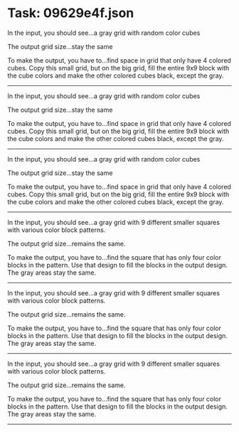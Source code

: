 # Task: 09629e4f.json

In the input, you should see...a gray grid with random color cubes

The output grid size...stay the same

To make the output, you have to...find space in grid that only have 4 colored cubes. Copy this small grid, but on the big grid, fill the entire 9x9 block with the cube colors and make the other colored cubes black, except the gray.

---

In the input, you should see...a gray grid with random color cubes

The output grid size...stay the same

To make the output, you have to...find space in grid that only have 4 colored cubes. Copy this small grid, but on the big grid, fill the entire 9x9 block with the cube colors and make the other colored cubes black, except the gray.

---

In the input, you should see...a gray grid with random color cubes

The output grid size...stay the same

To make the output, you have to...find space in grid that only have 4 colored cubes. Copy this small grid, but on the big grid, fill the entire 9x9 block with the cube colors and make the other colored cubes black, except the gray.

---

In the input, you should see...a gray grid with 9 different smaller squares with various color block patterns.

The output grid size...remains the same.

To make the output, you have to...find the square that has only four color blocks in the pattern. Use that design to fill the blocks in the output design. The gray areas stay the same.

---

In the input, you should see...a gray grid with 9 different smaller squares with various color block patterns.

The output grid size...remains the same.

To make the output, you have to...find the square that has only four color blocks in the pattern. Use that design to fill the blocks in the output design. The gray areas stay the same.

---

In the input, you should see...a gray grid with 9 different smaller squares with various color block patterns.

The output grid size...remains the same.

To make the output, you have to...find the square that has only four color blocks in the pattern. Use that design to fill the blocks in the output design. The gray areas stay the same.

---

